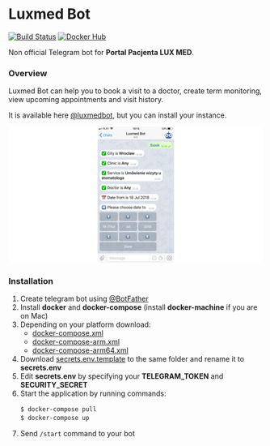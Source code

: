 # Luxmed Bot

[![Build Status](https://cloud.drone.io/api/badges/dyrkin/luxmed-bot/status.svg?branch=master)](https://cloud.drone.io/dyrkin/luxmed-bot)
[![Docker Hub](https://img.shields.io/badge/image-latest-blue.svg?logo=docker&style=flat)](https://hub.docker.com/r/eugenezadyra/luxmed-bot/tags/)

Non official Telegram bot for **Portal Pacjenta LUX MED**.

### Overview 
Luxmed Bot can help you to book a visit to a doctor, create term monitoring, view upcoming appointments and visit history.

It is available here [@luxmedbot](https://telegram.me/luxmedbot), but you can install your instance.

![Screenshot](screenshot.png)

### Installation

1. Create telegram bot using [@BotFather](https://telegram.me/botfather)
2. Install **docker** and **docker-compose** (install **docker-machine** if you are on Mac)
3. Depending on your platform download:
    - [docker-compose.xml](https://raw.githubusercontent.com/dyrkin/luxmed-booking-service/master/docker/docker-compose.yml) 
    - [docker-compose-arm.xml](https://raw.githubusercontent.com/dyrkin/luxmed-booking-service/master/docker/docker-compose-arm.yml)
    - [docker-compose-arm64.xml](https://raw.githubusercontent.com/dyrkin/luxmed-booking-service/master/docker/docker-compose-arm64.yml)
4. Download [secrets.env.template](https://raw.githubusercontent.com/dyrkin/luxmed-booking-service/master/docker/secrets.env.template) 
to the same folder and rename it to **secrets.env**
5. Edit **secrets.env** by specifying your **TELEGRAM_TOKEN** and **SECURITY_SECRET**
6. Start the application by running commands:
    ```bash
    $ docker-compose pull
    $ docker-compose up
    ```
11. Send `/start` command to your bot



